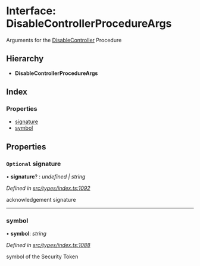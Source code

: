 # Interface: DisableControllerProcedureArgs

Arguments for the [DisableController](../enums/_types_index_.proceduretype.md#disablecontroller) Procedure

## Hierarchy

* **DisableControllerProcedureArgs**

## Index

### Properties

* [signature](_types_index_.disablecontrollerprocedureargs.md#optional-signature)
* [symbol](_types_index_.disablecontrollerprocedureargs.md#symbol)

## Properties

### `Optional` signature

• **signature**? : *undefined | string*

*Defined in [src/types/index.ts:1092](https://github.com/PolymathNetwork/polymath-sdk/blob/45453ad/src/types/index.ts#L1092)*

acknowledgement signature

___

###  symbol

• **symbol**: *string*

*Defined in [src/types/index.ts:1088](https://github.com/PolymathNetwork/polymath-sdk/blob/45453ad/src/types/index.ts#L1088)*

symbol of the Security Token
